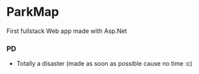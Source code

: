 # ParkMap

First fullstack Web app made with Asp.Net

### PD

- Totally a disaster (made as soon as possible cause no time :c)
